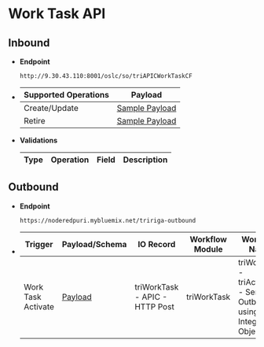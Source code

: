 # Work Task API


## Inbound

- **Endpoint**
  ```
  http://9.30.43.110:8001/oslc/so/triAPICWorkTaskCF
  ```

- Supported Operations | Payload 
  ---|---
  Create/Update | [Sample Payload](/docs/Payload_IN_Create_WorkTask.json) 
  Retire | [Sample Payload](/docs/Payload_IN_Retire_WorkTask.json)
  
- **Validations**

  Type | Operation | Field | Description
  ---|---|---|---


## Outbound

- **Endpoint**
  ```
  https://noderedpuri.mybluemix.net/tririga-outbound
  ```
  
- Trigger | Payload/Schema |IO Record | Workflow Module | Workflow Name 
  ---|---|---|---|---
  Work Task Activate | [Payload](/docs/Payload_OUT_WorkTask.json) | triWorkTask - APIC - HTTP Post | triWorkTask | triWorkTask - triActivate - Send Outbound using Integration Object 
  
